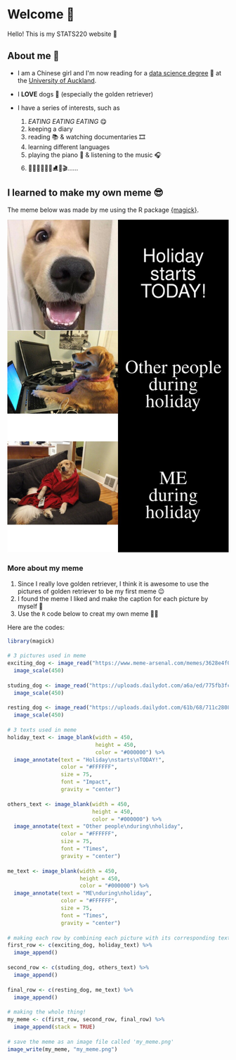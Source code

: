# Welcome 🥳

Hello! This is my STATS220 website 🧸

## About me 👀

- I am a Chinese girl and I'm now reading for a [data science degree](https://www.auckland.ac.nz/en/study/study-options/find-a-study-option/data-science.html) 💖 at the [University of Auckland](https://www.auckland.ac.nz/en.html).

- I **LOVE** dogs 🥰 (especially the golden retriever)

- I have a series of interests, such as 
     1. *EATING EATING EATING* 😋
     2. keeping a diary
     3. reading 📚 & watching documentaries 🎞
     4. learning different languages 
     5. playing the piano 🎹 & listening to the music 🎧
     6. 🏸🚴🏻🏊🏻‍♀️⛸🎡🎬...... 


## I learned to make my own meme 😎

The meme below was made by me using the R package [{magick}](https://cran.r-project.org/web/packages/magick/vignettes/intro.html).

![](my_meme.png)

### More about my meme

1. Since I really love golden retriever, I think it is awesome to use the pictures of golden retriever to be my first meme 😉
2. I found the meme I liked and make the caption for each picture by myself 📝
3. Use the `R` code below to creat my own meme ✌🏻

Here are the codes:

```r
library(magick)

# 3 pictures used in meme
exciting_dog <- image_read("https://www.meme-arsenal.com/memes/3628e4f08adb608f0fb992baf7030062.jpg")%>%
  image_scale(450)

studing_dog <- image_read("https://uploads.dailydot.com/a6a/ed/775fb3fce3a1a902.jpg?auto=compress&fm=pjpg&ixlib=php-3.3.0")%>%
  image_scale(450)

resting_dog <- image_read("https://uploads.dailydot.com/61b/68/711c2808700a1bdd.jpg?auto=compress&fm=pjpg&ixlib=php-3.3.0")%>%
  image_scale(450)

# 3 texts used in meme
holiday_text <- image_blank(width = 450,
                            height = 450,
                            color = "#000000") %>%
  image_annotate(text = "Holiday\nstarts\nTODAY!",
                 color = "#FFFFFF",
                 size = 75,
                 font = "Impact",
                 gravity = "center")

others_text <- image_blank(width = 450,
                           height = 450,
                           color = "#000000") %>%
  image_annotate(text = "Other people\nduring\nholiday",
                 color = "#FFFFFF",
                 size = 75,
                 font = "Times",
                 gravity = "center")

me_text <- image_blank(width = 450,
                       height = 450,
                       color = "#000000") %>%
  image_annotate(text = "ME\nduring\nholiday",
                 color = "#FFFFFF",
                 size = 75,
                 font = "Times",
                 gravity = "center")

# making each row by combining each picture with its corresponding text
first_row <- c(exciting_dog, holiday_text) %>%
  image_append()

second_row <- c(studing_dog, others_text) %>%
  image_append()

final_row <- c(resting_dog, me_text) %>%
  image_append()

# making the whole thing!
my_meme <- c(first_row, second_row, final_row) %>%
  image_append(stack = TRUE)
 
# save the meme as an image file called 'my_meme.png' 
image_write(my_meme, "my_meme.png")
  
```
